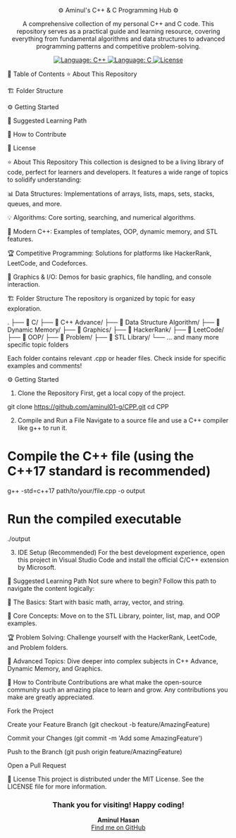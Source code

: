 <div align="center">

⚙️ Aminul's C++ & C Programming Hub ⚙️
<p>
A comprehensive collection of my personal C++ and C code. This repository serves as a practical guide and learning resource, covering everything from fundamental algorithms and data structures to advanced programming patterns and competitive problem-solving.
</p>

<p>
<a href="https://github.com/aminul01-g/CPP">
<img src="https://img.shields.io/badge/Language-C%2B%2B-00599C?style=for-the-badge&logo=c%2B%2B&logoColor=white" alt="Language: C++">
</a>
<a href="https://github.com/aminul01-g/CPP">
<img src="https://img.shields.io/badge/Language-C-A8B9CC?style=for-the-badge&logo=c&logoColor=white" alt="Language: C">
</a>
<a href="https://github.com/aminul01-g/CPP/blob/main/LICENSE">
<img src="https://img.shields.io/github/license/aminul01-g/CPP?style=for-the-badge" alt="License">
</a>
</p>

</div>

🚀 Table of Contents
⭐ About This Repository

🏗️ Folder Structure

⚙️ Getting Started

📘 Suggested Learning Path

🤝 How to Contribute

📄 License

⭐ About This Repository
This collection is designed to be a living library of code, perfect for learners and developers. It features a wide range of topics to solidify understanding:

📊 Data Structures: Implementations of arrays, lists, maps, sets, stacks, queues, and more.

💡 Algorithms: Core sorting, searching, and numerical algorithms.

🔧 Modern C++: Examples of templates, OOP, dynamic memory, and STL features.

🏆 Competitive Programming: Solutions for platforms like HackerRank, LeetCode, and Codeforces.

🎨 Graphics & I/O: Demos for basic graphics, file handling, and console interaction.

🏗️ Folder Structure
The repository is organized by topic for easy exploration.

.
├── 📁 C/
├── 📁 C++ Advance/
├── 📁 Data Structure Algorithm/
├── 📁 Dynamic Memory/
├── 📁 Graphics/
├── 📁 HackerRank/
├── 📁 LeetCode/
├── 📁 OOP/
├── 📁 Problem/
├── 📁 STL Library/
└── ... and many more specific topic folders

Each folder contains relevant .cpp or header files. Check inside for specific examples and comments!

⚙️ Getting Started
1. Clone the Repository
First, get a local copy of the project.

git clone https://github.com/aminul01-g/CPP.git
cd CPP

2. Compile and Run a File
Navigate to a source file and use a C++ compiler like g++ to run it.

# Compile the C++ file (using the C++17 standard is recommended)
g++ -std=c++17 path/to/your/file.cpp -o output

# Run the compiled executable
./output

3. IDE Setup (Recommended)
For the best development experience, open this project in Visual Studio Code and install the official C/C++ extension by Microsoft.

📘 Suggested Learning Path
Not sure where to begin? Follow this path to navigate the content logically:

🌱 The Basics: Start with basic math, array, vector, and string.

🧠 Core Concepts: Move on to the STL Library, pointer, list, map, and OOP examples.

🏆 Problem Solving: Challenge yourself with the HackerRank, LeetCode, and Problem folders.

🚀 Advanced Topics: Dive deeper into complex subjects in C++ Advance, Dynamic Memory, and Graphics.

🤝 How to Contribute
Contributions are what make the open-source community such an amazing place to learn and grow. Any contributions you make are greatly appreciated.

Fork the Project

Create your Feature Branch (git checkout -b feature/AmazingFeature)

Commit your Changes (git commit -m 'Add some AmazingFeature')

Push to the Branch (git push origin feature/AmazingFeature)

Open a Pull Request

📄 License
This project is distributed under the MIT License. See the LICENSE file for more information.

<div align="center">
<h3>Thank you for visiting! Happy coding!</h3>
<p>
<strong>Aminul Hasan</strong>
<br>
<a href="https://github.com/aminul01-g">Find me on GitHub</a>
</p>
</div>
